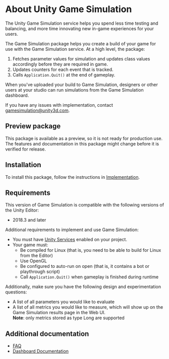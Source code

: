 # About Unity Game Simulation
The Unity Game Simulation service helps you spend less time testing and balancing, and more time innovating new in-game experiences for your users.

The Game Simulation package helps you create a build of your game for use with the Game Simulation service. At a high level, the package:
1. Fetches parameter values for simulation and updates class values accordingly before they are required in game.
2. Updates counters for each event that is tracked.
3. Calls `Application.Quit()` at the end of gameplay.

When you've uploaded your build to Game Simulation, designers or other users at your studio can run simulations from the Game Simulation dashboard.

If you have any issues with implementation, contact [gamesimulation@unity3d.com](mailto:gamesimulation@unity3d.com).

## Preview package
This package is available as a preview, so it is not ready for production use. The features and documentation in this package might change before it is verified for release.

<a name="Installation"></a>
## Installation

To install this package, follow the instructions in [Implementation](ImplementationGuide.md).

## Requirements
This version of Game Simulation is compatible with the following versions of the Unity Editor:
* 2018.3 and later

Additional requirements to implement and use Game Simulation:
* You must have [Unity Services](https://docs.unity3d.com/Manual/SettingUpProjectServices.html) enabled on your project.
* Your game must:
  * Be compiled for Linux (that is, you need to be able to build for Linux from the Editor)
  * Use OpenGL
  * Be configured to auto-run on open (that is, it contains a bot or playthrough script)
  * Call `Application.Quit()` when gameplay is finished during runtime

Additionally, make sure you have the following design and experimentation questions:
* A list of all parameters you would like to evaluate
* A list of all metrics you would like to measure, which will show up on the Game Simulation results page in the Web UI.<br /> **Note**: only metrics stored as type Long are supported

## Additional documentation
* [FAQ](https://unity-technologies.github.io/gamesimulation/Docs/FAQ.html)
* [Dashboard Documentation](https://unity-technologies.github.io/gamesimulation/Docs/dashboard.html)
